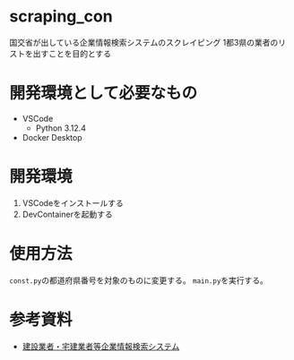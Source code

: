 # scraping_con
国交省が出している企業情報検索システムのスクレイピング
1都3県の業者のリストを出すことを目的とする

# 開発環境として必要なもの
- VSCode
  - Python 3.12.4
- Docker Desktop

# 開発環境
1. VSCodeをインストールする
2. DevContainerを起動する

# 使用方法
`const.py`の都道府県番号を対象のものに変更する。
`main.py`を実行する。

# 参考資料
- [建設業者・宅建業者等企業情報検索システム](https://etsuran2.mlit.go.jp/TAKKEN/kensetuKensaku.do?outPutKbn=1)
